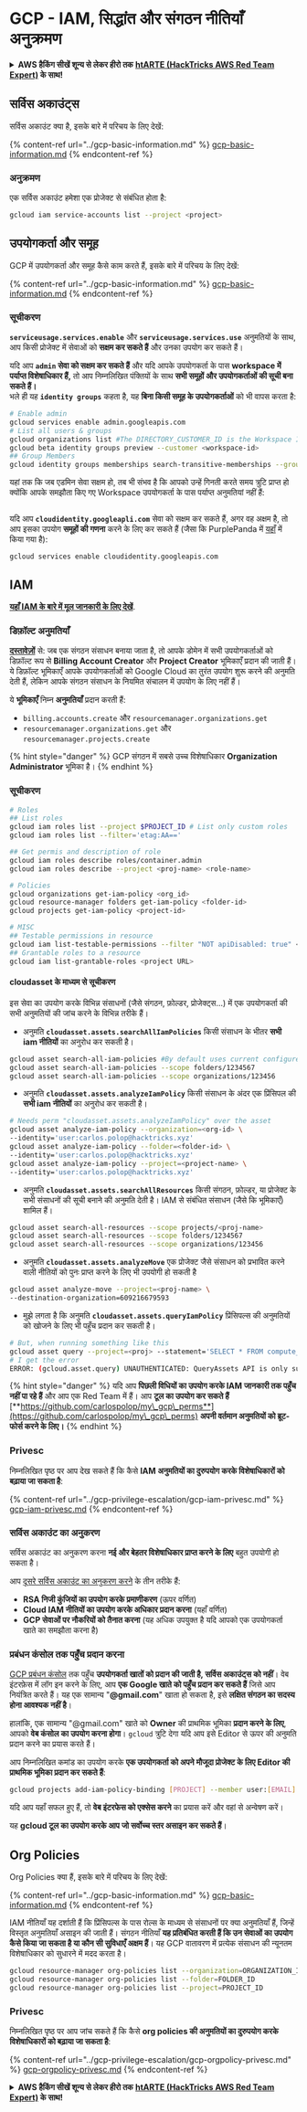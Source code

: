 # GCP - IAM, सिद्धांत और संगठन नीतियाँ अनुक्रमण

<details>

<summary><strong> AWS हैकिंग सीखें शून्य से लेकर हीरो तक</strong> <a href="https://training.hacktricks.xyz/courses/arte"><strong>htARTE (HackTricks AWS Red Team Expert)</strong></a><strong> के साथ!</strong></summary>

HackTricks का समर्थन करने के अन्य तरीके:

* यदि आप चाहते हैं कि आपकी **कंपनी का विज्ञापन HackTricks में दिखाई दे** या **HackTricks को PDF में डाउनलोड करें** तो [**सदस्यता योजनाएँ**](https://github.com/sponsors/carlospolop) देखें!
* [**आधिकारिक PEASS & HackTricks स्वैग**](https://peass.creator-spring.com) प्राप्त करें
* [**The PEASS Family**](https://opensea.io/collection/the-peass-family) की खोज करें, हमारा विशेष [**NFTs**](https://opensea.io/collection/the-peass-family) संग्रह
* 💬 [**Discord समूह**](https://discord.gg/hRep4RUj7f) में **शामिल हों** या [**telegram समूह**](https://t.me/peass) में या **Twitter** 🐦 पर मुझे **फॉलो** करें [**@carlospolopm**](https://twitter.com/carlospolopm)**.**
* **HackTricks** के [**github repos**](https://github.com/carlospolop/hacktricks) और [**HackTricks Cloud**](https://github.com/carlospolop/hacktricks-cloud) में PRs सबमिट करके अपनी हैकिंग तरकीबें साझा करें।

</details>

## सर्विस अकाउंट्स

सर्विस अकाउंट क्या है, इसके बारे में परिचय के लिए देखें:

{% content-ref url="../gcp-basic-information.md" %}
[gcp-basic-information.md](../gcp-basic-information.md)
{% endcontent-ref %}

### अनुक्रमण

एक सर्विस अकाउंट हमेशा एक प्रोजेक्ट से संबंधित होता है:
```bash
gcloud iam service-accounts list --project <project>
```
## उपयोगकर्ता और समूह

GCP में उपयोगकर्ता और समूह कैसे काम करते हैं, इसके बारे में परिचय के लिए देखें:

{% content-ref url="../gcp-basic-information.md" %}
[gcp-basic-information.md](../gcp-basic-information.md)
{% endcontent-ref %}

### सूचीकरण

**`serviceusage.services.enable`** और **`serviceusage.services.use`** अनुमतियों के साथ, आप किसी प्रोजेक्ट में सेवाओं को **सक्षम कर सकते हैं** और उनका उपयोग कर सकते हैं।

यदि आप **`admin` सेवा को सक्षम कर सकते हैं** और यदि आपके उपयोगकर्ता के पास **workspace में पर्याप्त विशेषाधिकार हैं,** तो आप निम्नलिखित पंक्तियों के साथ **सभी समूहों और उपयोगकर्ताओं की सूची बना सकते हैं।**\
भले ही यह **`identity groups`** कहता है, यह **बिना किसी समूह के उपयोगकर्ताओं** को भी वापस करता है:
```bash
# Enable admin
gcloud services enable admin.googleapis.com
# List all users & groups
gcloud organizations list #The DIRECTORY_CUSTOMER_ID is the Workspace ID
gcloud beta identity groups preview --customer <workspace-id>
## Group Members
gcloud identity groups memberships search-transitive-memberships --group-email=email@group.com
```
यहां तक कि जब एडमिन सेवा सक्षम हो, तब भी संभव है कि आपको उन्हें गिनती करते समय त्रुटि प्राप्त हो क्योंकि आपके समझौता किए गए Workspace उपयोगकर्ता के पास पर्याप्त अनुमतियां नहीं हैं:

<figure><img src="../../../.gitbook/assets/image (5) (2).png" alt=""><figcaption></figcaption></figure>

यदि आप **`cloudidentity.googleapli.com`** सेवा को सक्षम कर सकते हैं, अगर वह अक्षम है, तो आप इसका उपयोग **समूहों की गणना** करने के लिए कर सकते हैं (जैसा कि PurplePanda में [यहाँ](https://github.com/carlospolop/PurplePanda/blob/master/intel/google/discovery/disc\_groups\_users.py) में किया गया है):
```
gcloud services enable cloudidentity.googleapis.com
```
## IAM

[**यहाँ IAM के बारे में मूल जानकारी के लिए देखें**](../gcp-basic-information.md#iam-roles).

### डिफ़ॉल्ट अनुमतियाँ

[**दस्तावेज़ों**](https://cloud.google.com/resource-manager/docs/default-access-control) से: जब एक संगठन संसाधन बनाया जाता है, तो आपके डोमेन में सभी उपयोगकर्ताओं को डिफ़ॉल्ट रूप से **Billing Account Creator** और **Project Creator** भूमिकाएँ प्रदान की जाती हैं। ये डिफ़ॉल्ट भूमिकाएँ आपके उपयोगकर्ताओं को Google Cloud का तुरंत उपयोग शुरू करने की अनुमति देती हैं, लेकिन आपके संगठन संसाधन के नियमित संचालन में उपयोग के लिए नहीं हैं।

ये **भूमिकाएँ** निम्न **अनुमतियाँ** प्रदान करती हैं:

* `billing.accounts.create` और `resourcemanager.organizations.get`
* `resourcemanager.organizations.get` और `resourcemanager.projects.create`

{% hint style="danger" %}
GCP संगठन में सबसे उच्च विशेषाधिकार **Organization Administrator** भूमिका है।
{% endhint %}

### सूचीकरण
```bash
# Roles
## List roles
gcloud iam roles list --project $PROJECT_ID # List only custom roles
gcloud iam roles list --filter='etag:AA=='

## Get permis and description of role
gcloud iam roles describe roles/container.admin
gcloud iam roles describe --project <proj-name> <role-name>

# Policies
gcloud organizations get-iam-policy <org_id>
gcloud resource-manager folders get-iam-policy <folder-id>
gcloud projects get-iam-policy <project-id>

# MISC
## Testable permissions in resource
gcloud iam list-testable-permissions --filter "NOT apiDisabled: true" <resource>
## Grantable roles to a resource
gcloud iam list-grantable-roles <project URL>
```
#### cloudasset के माध्यम से सूचीकरण

इस सेवा का उपयोग करके विभिन्न संसाधनों (जैसे संगठन, फ़ोल्डर, प्रोजेक्ट्स...) में एक उपयोगकर्ता की सभी अनुमतियों की जांच करने के विभिन्न तरीके हैं।

* अनुमति **`cloudasset.assets.searchAllIamPolicies`** किसी संसाधन के भीतर **सभी iam नीतियों** का अनुरोध कर सकती है।
```bash
gcloud asset search-all-iam-policies #By default uses current configured folder
gcloud asset search-all-iam-policies --scope folders/1234567
gcloud asset search-all-iam-policies --scope organizations/123456
```
* अनुमति **`cloudasset.assets.analyzeIamPolicy`** किसी संसाधन के अंदर एक प्रिंसिपल की **सभी iam नीतियों** का अनुरोध कर सकती है।
```bash
# Needs perm "cloudasset.assets.analyzeIamPolicy" over the asset
gcloud asset analyze-iam-policy --organization=<org-id> \
--identity='user:carlos.polop@hacktricks.xyz'
gcloud asset analyze-iam-policy --folder=<folder-id> \
--identity='user:carlos.polop@hacktricks.xyz'
gcloud asset analyze-iam-policy --project=<project-name> \
--identity='user:carlos.polop@hacktricks.xyz'
```
* अनुमति **`cloudasset.assets.searchAllResources`** किसी संगठन, फ़ोल्डर, या प्रोजेक्ट के सभी संसाधनों की सूची बनाने की अनुमति देती है। IAM से संबंधित संसाधन (जैसे कि भूमिकाएँ) शामिल हैं।
```bash
gcloud asset search-all-resources --scope projects/<proj-name>
gcloud asset search-all-resources --scope folders/1234567
gcloud asset search-all-resources --scope organizations/123456
```
* अनुमति **`cloudasset.assets.analyzeMove`** एक प्रोजेक्ट जैसे संसाधन को प्रभावित करने वाली नीतियों को पुनः प्राप्त करने के लिए भी उपयोगी हो सकती है
```bash
gcloud asset analyze-move --project=<proj-name> \
--destination-organization=609216679593
```
* मुझे लगता है कि अनुमति **`cloudasset.assets.queryIamPolicy`** प्रिंसिपल्स की अनुमतियों को खोजने के लिए भी पहुँच प्रदान कर सकती है।
```bash
# But, when running something like this
gcloud asset query --project=<proj> --statement='SELECT * FROM compute_googleapis_com_Instance'
# I get the error
ERROR: (gcloud.asset.query) UNAUTHENTICATED: QueryAssets API is only supported for SCC premium customers. See https://cloud.google.com/security-command-center/pricing
```
{% hint style="danger" %}
यदि आप **पिछली विधियों का उपयोग करके IAM जानकारी तक पहुँच नहीं पा रहे हैं** और आप एक Red Team में हैं। आप **टूल का उपयोग कर सकते हैं** [**https://github.com/carlospolop/my\_gcp\_perms**](https://github.com/carlospolop/my\_gcp\_perms) **अपनी वर्तमान अनुमतियों को ब्रूट-फोर्स करने के लिए।**
{% endhint %}

### Privesc

निम्नलिखित पृष्ठ पर आप देख सकते हैं कि कैसे **IAM अनुमतियों का दुरुपयोग करके विशेषाधिकारों को बढ़ाया जा सकता है**:

{% content-ref url="../gcp-privilege-escalation/gcp-iam-privesc.md" %}
[gcp-iam-privesc.md](../gcp-privilege-escalation/gcp-iam-privesc.md)
{% endcontent-ref %}

### सर्विस अकाउंट का अनुकरण <a href="#service-account-impersonation" id="service-account-impersonation"></a>

सर्विस अकाउंट का अनुकरण करना **नई और बेहतर विशेषाधिकार प्राप्त करने के लिए** बहुत उपयोगी हो सकता है।

आप [दूसरे सर्विस अकाउंट का अनुकरण करने](https://cloud.google.com/iam/docs/understanding-service-accounts#impersonating\_a\_service\_account) के तीन तरीके हैं:

* **RSA निजी कुंजियों का उपयोग करके प्रमाणीकरण** (ऊपर वर्णित)
* **Cloud IAM नीतियों का उपयोग करके अधिकार प्रदान करना** (यहाँ वर्णित)
* **GCP सेवाओं पर नौकरियों को तैनात करना** (यह अधिक उपयुक्त है यदि आपको एक उपयोगकर्ता खाते का समझौता करना है)

### प्रबंधन कंसोल तक पहुँच प्रदान करना <a href="#granting-access-to-management-console" id="granting-access-to-management-console"></a>

[GCP प्रबंधन कंसोल](https://console.cloud.google.com) तक पहुँच **उपयोगकर्ता खातों को प्रदान की जाती है, सर्विस अकाउंट्स को नहीं**। वेब इंटरफ़ेस में लॉग इन करने के लिए, आप **एक Google खाते को पहुँच प्रदान कर सकते हैं** जिसे आप नियंत्रित करते हैं। यह एक सामान्य "**@gmail.com**" खाता हो सकता है, इसे **लक्षित संगठन का सदस्य होना आवश्यक नहीं है**।

हालांकि, एक सामान्य "@gmail.com" खाते को **Owner** की प्राथमिक भूमिका **प्रदान करने के लिए**, आपको **वेब कंसोल का उपयोग करना होगा**। `gcloud` त्रुटि देगा यदि आप इसे Editor से ऊपर की अनुमति प्रदान करने का प्रयास करते हैं।

आप निम्नलिखित कमांड का उपयोग करके **एक उपयोगकर्ता को अपने मौजूदा प्रोजेक्ट के लिए Editor की प्राथमिक भूमिका प्रदान कर सकते हैं**:
```bash
gcloud projects add-iam-policy-binding [PROJECT] --member user:[EMAIL] --role roles/editor
```
यदि आप यहाँ सफल हुए हैं, तो **वेब इंटरफेस को एक्सेस करने** का प्रयास करें और वहां से अन्वेषण करें।

यह **gcloud टूल का उपयोग करके आप जो सर्वोच्च स्तर असाइन कर सकते हैं**।

## Org Policies

Org Policies क्या हैं, इसके बारे में परिचय के लिए देखें:

{% content-ref url="../gcp-basic-information.md" %}
[gcp-basic-information.md](../gcp-basic-information.md)
{% endcontent-ref %}

IAM नीतियाँ यह दर्शाती हैं कि प्रिंसिपल्स के पास रोल्स के माध्यम से संसाधनों पर क्या अनुमतियाँ हैं, जिन्हें विस्तृत अनुमतियाँ असाइन की जाती हैं। संगठन नीतियाँ **यह प्रतिबंधित करती हैं कि उन सेवाओं का उपयोग कैसे किया जा सकता है या कौन सी सुविधाएँ अक्षम हैं**। यह GCP वातावरण में प्रत्येक संसाधन की न्यूनतम विशेषाधिकार को सुधारने में मदद करता है।
```bash
gcloud resource-manager org-policies list --organization=ORGANIZATION_ID
gcloud resource-manager org-policies list --folder=FOLDER_ID
gcloud resource-manager org-policies list --project=PROJECT_ID
```
### Privesc

निम्नलिखित पृष्ठ पर आप जांच सकते हैं कि कैसे **org policies की अनुमतियों का दुरुपयोग करके विशेषाधिकारों को बढ़ाया जा सकता है**:

{% content-ref url="../gcp-privilege-escalation/gcp-orgpolicy-privesc.md" %}
[gcp-orgpolicy-privesc.md](../gcp-privilege-escalation/gcp-orgpolicy-privesc.md)
{% endcontent-ref %}

<details>

<summary><strong>AWS हैकिंग सीखें शून्य से लेकर हीरो तक</strong> <a href="https://training.hacktricks.xyz/courses/arte"><strong>htARTE (HackTricks AWS Red Team Expert)</strong></a><strong> के साथ!</strong></summary>

HackTricks का समर्थन करने के अन्य तरीके:

* यदि आप चाहते हैं कि आपकी **कंपनी का विज्ञापन HackTricks में दिखाई दे** या **HackTricks को PDF में डाउनलोड करें** तो [**सब्सक्रिप्शन प्लान्स**](https://github.com/sponsors/carlospolop) देखें!
* [**आधिकारिक PEASS & HackTricks स्वैग**](https://peass.creator-spring.com) प्राप्त करें
* [**The PEASS Family**](https://opensea.io/collection/the-peass-family) की खोज करें, हमारा एक्सक्लूसिव [**NFTs**](https://opensea.io/collection/the-peass-family) संग्रह
* 💬 [**Discord group**](https://discord.gg/hRep4RUj7f) में **शामिल हों** या [**telegram group**](https://t.me/peass) में या **Twitter** पर 🐦 [**@carlospolopm**](https://twitter.com/carlospolopm) को **फॉलो** करें।
* **HackTricks** के [**github repos**](https://github.com/carlospolop/hacktricks) और [**HackTricks Cloud**](https://github.com/carlospolop/hacktricks-cloud) में PRs सबमिट करके अपनी हैकिंग ट्रिक्स साझा करें।

</details>

